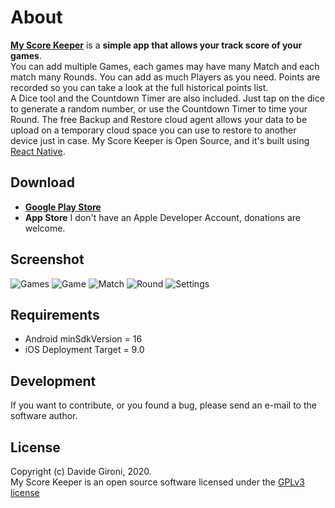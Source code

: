 About
===

**[My Score Keeper](https://github.com/davidegironi/myscorekeeper)** is a **simple app that allows your track score of your games**.  
You can add multiple Games, each games may have many Match and each match many Rounds. You can add as much Players as you need.
Points are recorded so you can take a look at the full historical points list.  
A Dice tool and the Countdown Timer are also included. Just tap on the dice to generate a random number, or use the Countdown Timer to time your Round.
The free Backup and Restore cloud agent allows your data to be upload on a temporary cloud space you can use to restore to another device just in case.
My Score Keeper is Open Source, and it's built using [React Native](https://reactnative.dev/).

## Download
* **[Google Play Store](https://play.google.com/store/apps/details?id=com.davidegironi.myscorekeeper)**
* **App Store** I don't have an Apple Developer Account, donations are welcome.

## Screenshot
![Games](screenshots/small/ios_games.png)
![Game](screenshots/small/ios_game.png)
![Match](screenshots/small/ios_match.png)
![Round](screenshots/small/ios_round.png)
![Settings](screenshots/small/ios_settings.png)

## Requirements
* Android minSdkVersion = 16
* iOS Deployment Target = 9.0

## Development

If you want to contribute, or you found a bug, please send an e-mail to the software author.

## License

Copyright (c) Davide Gironi, 2020.  
My Score Keeper is an open source software licensed under the [GPLv3 license](http://opensource.org/licenses/GPL-3.0)